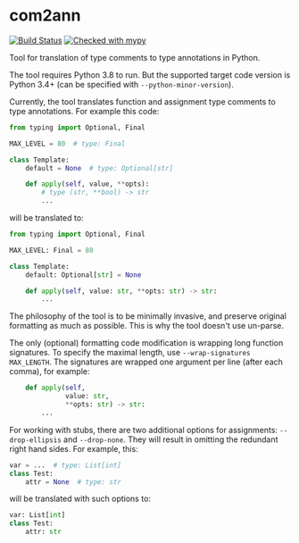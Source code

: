 com2ann
=======

[![Build Status](https://travis-ci.org/ilevkivskyi/com2ann.svg)](https://travis-ci.org/ilevkivskyi/com2ann)
[![Checked with mypy](http://www.mypy-lang.org/static/mypy_badge.svg)](http://mypy-lang.org/)

Tool for translation of type comments to type annotations in Python.

The tool requires Python 3.8 to run. But the supported target code version
is Python 3.4+ (can be specified with `--python-minor-version`).

Currently, the tool translates function and assignment type comments to
type annotations. For example this code:
```python
from typing import Optional, Final

MAX_LEVEL = 80  # type: Final

class Template:
    default = None  # type: Optional[str]

    def apply(self, value, **opts):
        # type (str, **bool) -> str
        ...
```
will be translated to:
```python
from typing import Optional, Final

MAX_LEVEL: Final = 80

class Template:
    default: Optional[str] = None

    def apply(self, value: str, **opts: str) -> str:
        ...
```

The philosophy of the tool is to be minimally invasive, and preserve original
formatting as much as possible. This is why the tool doesn't use un-parse.

The only (optional) formatting code modification is wrapping long function
signatures. To specify the maximal length, use `--wrap-signatures MAX_LENGTH`.
The signatures are wrapped one argument per line (after each comma), for example:
```python
    def apply(self,
              value: str,
              **opts: str) -> str:
        ...
```

For working with stubs, there are two additional options for assignments:
`--drop-ellipsis` and `--drop-none`. They will result in omitting the redundant
right hand sides. For example, this:
```python
var = ...  # type: List[int]
class Test:
    attr = None  # type: str
```
will be translated with such options to:
```python
var: List[int]
class Test:
    attr: str
```
